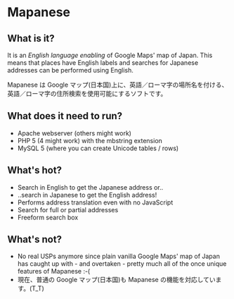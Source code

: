 # Mapanese

## What is it?

It is an *English language enabling* of Google Maps' map of Japan. This means that places have English labels and searches for Japanese addresses can be performed using English.

Mapanese は Google マップ(日本国)上に、英語／ローマ字の場所名を付ける、英語／ローマ字の住所検索を使用可能にするソフトです。

## What does it need to run?

* Apache webserver (others might work)
* PHP 5 (4 might work) with the mbstring extension
* MySQL 5 (where you can create Unicode tables / rows)

## What's hot?

* Search in English to get the Japanese address or..
* ..search in Japanese to get the English address!
* Performs address translation even with no JavaScript
* Search for full or partial addresses
* Freeform search box

## What's not?

* No real USPs anymore since plain vanilla Google Maps' map of Japan has caught up with - and overtaken - pretty much all of the once unique features of Mapanese :-(
* 現在、普通の Google マップ(日本国)も Mapanese の機能を対応しています。(T_T) 